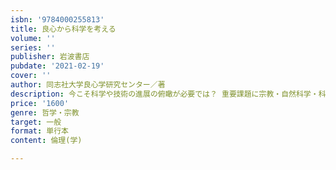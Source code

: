 ```yaml
---
isbn: '9784000255813'
title: 良心から科学を考える
volume: ''
series: ''
publisher: 岩波書店
pubdate: '2021-02-19'
cover: ''
author: 同志社大学良心学研究センター／著
description: 今こそ科学や技術の進展の俯瞰が必要では？ 重要課題に宗教・自然科学・科学史などの研究者14名が答える。
price: '1600'
genre: 哲学・宗教
target: 一般
format: 単行本
content: 倫理(学)

---
```

